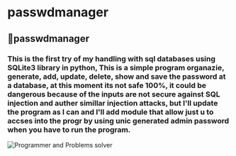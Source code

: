 # passwdmanager


## __🦅passwdmanager__
### This is the first try of my handling with sql databases using SQLite3 library in python, This is a simple program organazie, generate, add, update, delete, show and save the password at a database, at this moment its not safe 100%, it could be dangerous because of the inputs are not secure against SQL injection and auther simillar injection attacks, but I'll update the program as I can and I'll add module that allow just u to accses into the progr by using unic generated admin password when you have to run the program.
![Programmer and Problems solver](https://raw.githubusercontent.com/hamza07-w/passwdmanager/main/exmpl.jpg)
